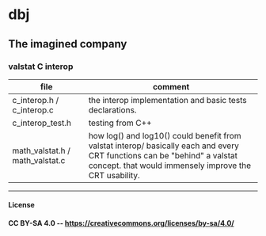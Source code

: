 # dbj 
## The imagined company

### valstat C  interop

| file | comment
| -----|--------
|c_interop.h / c_interop.c | the interop implementation and basic tests declarations.
| c_interop_test.h| testing from C++
| math_valstat.h / math_valstat.c | how log() and log10() could benefit from valstat interop/ basically each and every CRT functions can be "behind" a valstat concept. that would immensely improve the CRT usability.

---
#### License
#### CC BY-SA 4.0 -- https://creativecommons.org/licenses/by-sa/4.0/ 
